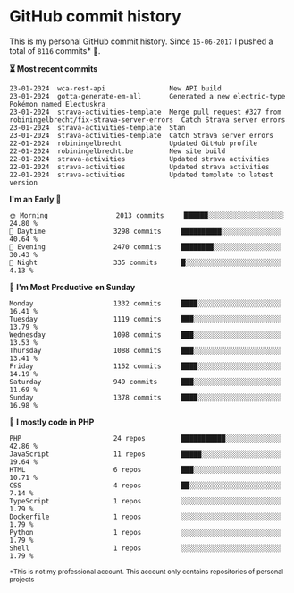 # GitHub commit history
This is my personal GitHub commit history. Since <!--START_SECTION:first-commit-date-->`16-06-2017`<!--END_SECTION:first-commit-date--> I pushed a total of <!--START_SECTION:total-commit-count-->`8116`<!--END_SECTION:total-commit-count--> commits* 🎉.

<!--START_SECTION:most-recent-commits-->
**⏳ Most recent commits**
                                        
```text
23-01-2024  wca-rest-api                New API build
23-01-2024  gotta-generate-em-all       Generated a new electric-type Pokémon named Electuskra
23-01-2024  strava-activities-template  Merge pull request #327 from robiningelbrecht/fix-strava-server-errors  Catch Strava server errors
23-01-2024  strava-activities-template  Stan
23-01-2024  strava-activities-template  Catch Strava server errors
22-01-2024  robiningelbrecht            Updated GitHub profile
22-01-2024  robiningelbrecht.be         New site build
22-01-2024  strava-activities           Updated strava activities
22-01-2024  strava-activities           Updated strava activities
22-01-2024  strava-activities           Updated template to latest version
```
<!--END_SECTION:most-recent-commits-->  

<!--START_SECTION:commits-per-day-time-->
**I&#039;m an Early 🐤**

```text
🌞 Morning                 2013 commits     ██████░░░░░░░░░░░░░░░░░░░   24.80 %
🌆 Daytime                 3298 commits     ██████████░░░░░░░░░░░░░░░   40.64 %
🌃 Evening                 2470 commits     ████████░░░░░░░░░░░░░░░░░   30.43 %
🌙 Night                   335 commits      █░░░░░░░░░░░░░░░░░░░░░░░░   4.13 %
```
<!--END_SECTION:commits-per-day-time-->  

<!--START_SECTION:commits-per-weekday-->
**📅 I&#039;m Most Productive on Sunday**

```text
Monday                    1332 commits     ████░░░░░░░░░░░░░░░░░░░░░   16.41 %
Tuesday                   1119 commits     ███░░░░░░░░░░░░░░░░░░░░░░   13.79 %
Wednesday                 1098 commits     ███░░░░░░░░░░░░░░░░░░░░░░   13.53 %
Thursday                  1088 commits     ███░░░░░░░░░░░░░░░░░░░░░░   13.41 %
Friday                    1152 commits     ████░░░░░░░░░░░░░░░░░░░░░   14.19 %
Saturday                  949 commits      ███░░░░░░░░░░░░░░░░░░░░░░   11.69 %
Sunday                    1378 commits     ████░░░░░░░░░░░░░░░░░░░░░   16.98 %
```
<!--END_SECTION:commits-per-weekday-->  

<!--START_SECTION:repos-per-language-->
**💬 I mostly code in PHP**

```text
PHP                       24 repos         ███████████░░░░░░░░░░░░░░   42.86 %
JavaScript                11 repos         █████░░░░░░░░░░░░░░░░░░░░   19.64 %
HTML                      6 repos          ███░░░░░░░░░░░░░░░░░░░░░░   10.71 %
CSS                       4 repos          ██░░░░░░░░░░░░░░░░░░░░░░░   7.14 %
TypeScript                1 repos          ░░░░░░░░░░░░░░░░░░░░░░░░░   1.79 %
Dockerfile                1 repos          ░░░░░░░░░░░░░░░░░░░░░░░░░   1.79 %
Python                    1 repos          ░░░░░░░░░░░░░░░░░░░░░░░░░   1.79 %
Shell                     1 repos          ░░░░░░░░░░░░░░░░░░░░░░░░░   1.79 %
```
<!--END_SECTION:repos-per-language-->  

<sub>*This is not my professional account. This account only contains repositories of personal projects</sub>
